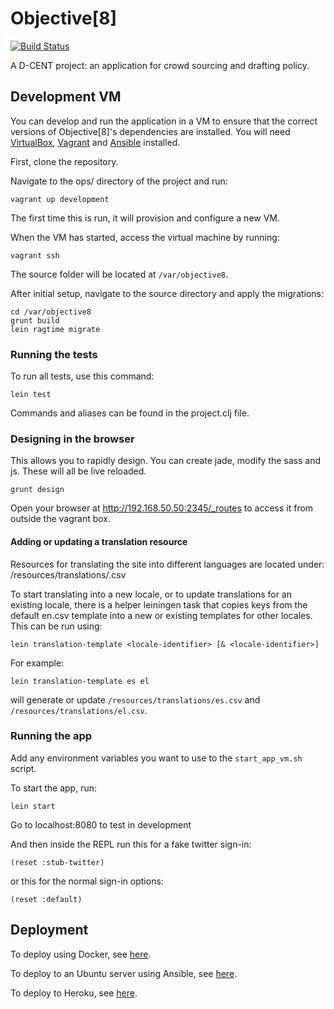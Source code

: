 # Objective[8]

[![Build Status](https://snap-ci.com/d-cent/objective8/branch/master/build_image)](https://snap-ci.com/d-cent/objective8/branch/master)

A D-CENT project: an application for crowd sourcing and drafting policy.

## Development VM

You can develop and run the application in a VM to ensure that the correct versions of Objective[8]'s dependencies
are installed. You will need [VirtualBox][], [Vagrant][] and [Ansible][] installed.

First, clone the repository.

Navigate to the ops/ directory of the project and run:

    vagrant up development
    
The first time this is run, it will provision and configure a new VM.

When the VM has started, access the virtual machine by running:

    vagrant ssh

The source folder will be located at `/var/objective8`.

After initial setup, navigate to the source directory and apply the migrations:

    cd /var/objective8
    grunt build
    lein ragtime migrate

[Vagrant]: https://www.vagrantup.com
[Ansible]: http://docs.ansible.com/ansible/intro_installation.html
[VirtualBox]: https://www.virtualbox.org/


### Running the tests

To run all tests, use this command:

```
lein test
```

Commands and aliases can be found in the project.clj file.

### Designing in the browser

This allows you to rapidly design.  You can create jade, modify the sass and js.  These will all be live reloaded.

```
grunt design
```

Open your browser at http://192.168.50.50:2345/_routes to access it from outside the vagrant box.

#### Adding or updating a translation resource

Resources for translating the site into different languages are located under:
/resources/translations/<locale-identifier>.csv

To start translating into a new locale, or to update translations for
an existing locale, there is a helper leiningen task that copies keys
from the default en.csv template into a new or existing templates for
other locales.  This can be run using:
```
lein translation-template <locale-identifier> [& <locale-identifier>]
```
For example:
```
lein translation-template es el
```
will generate or update `/resources/translations/es.csv` and
`/resources/translations/el.csv`.

### Running the app

Add any environment variables you want to use to the ```start_app_vm.sh``` script.

To start the app, run:

    lein start
Go to localhost:8080 to test in development

And then inside the REPL run this for a fake twitter sign-in:

```
(reset :stub-twitter)
```

or this for the normal sign-in options:

```
(reset :default)
```

## Deployment

To deploy using Docker, see [here](docs/DOCKER.md).

To deploy to an Ubuntu server using Ansible, see [here](docs/UBUNTU.md).

To deploy to Heroku, see [here](docs/HEROKU.md).
